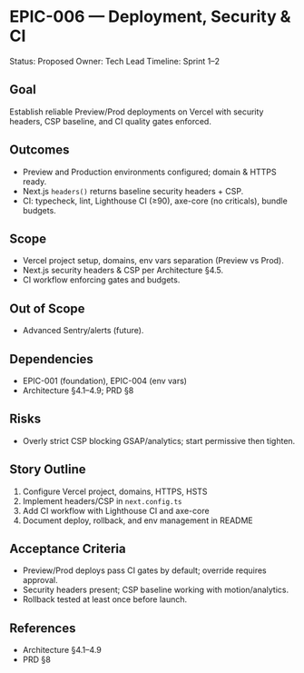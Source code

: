 # EPIC-006 — Deployment, Security & CI

Status: Proposed
Owner: Tech Lead
Timeline: Sprint 1–2

## Goal
Establish reliable Preview/Prod deployments on Vercel with security headers, CSP baseline, and CI quality gates enforced.

## Outcomes
- Preview and Production environments configured; domain & HTTPS ready.
- Next.js `headers()` returns baseline security headers + CSP.
- CI: typecheck, lint, Lighthouse CI (≥90), axe-core (no criticals), bundle budgets.

## Scope
- Vercel project setup, domains, env vars separation (Preview vs Prod).
- Next.js security headers & CSP per Architecture §4.5.
- CI workflow enforcing gates and budgets.

## Out of Scope
- Advanced Sentry/alerts (future).

## Dependencies
- EPIC-001 (foundation), EPIC-004 (env vars)
- Architecture §4.1–4.9; PRD §8

## Risks
- Overly strict CSP blocking GSAP/analytics; start permissive then tighten.

## Story Outline
1. Configure Vercel project, domains, HTTPS, HSTS
2. Implement headers/CSP in `next.config.ts`
3. Add CI workflow with Lighthouse CI and axe-core
4. Document deploy, rollback, and env management in README

## Acceptance Criteria
- Preview/Prod deploys pass CI gates by default; override requires approval.
- Security headers present; CSP baseline working with motion/analytics.
- Rollback tested at least once before launch.

## References
- Architecture §4.1–4.9
- PRD §8
